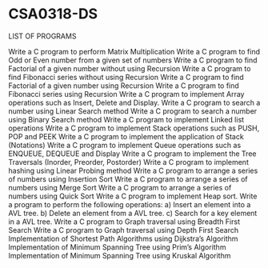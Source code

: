 # CSA0318-DS
LIST OF PROGRAMS

Write a C program to perform Matrix Multiplication
Write a C program to find Odd or Even number from a given set of numbers
Write a C program to find Factorial of a given number without using Recursion
Write a C program to find Fibonacci series without using Recursion
Write a C program to find Factorial of a given number using Recursion
Write a C program to find Fibonacci series using Recursion
Write a C program to implement Array operations such as Insert, Delete and Display.
Write a C program to search a number using Linear Search method
Write a C program to search a number using Binary Search method
Write a C program to implement Linked list operations
Write a C program to implement Stack operations such as PUSH, POP and PEEK
Write a C program to implement the application of Stack (Notations)
Write a C program to implement Queue operations such as ENQUEUE, DEQUEUE and Display
Write a C program to implement the Tree Traversals (Inorder, Preorder, Postorder)
Write a C program to implement hashing using Linear Probing method
Write a C program to arrange a series of numbers using Insertion Sort
Write a C program to arrange a series of numbers using Merge Sort
Write a C program to arrange a series of numbers using Quick Sort
Write a C program to implement Heap sort.
Write a program to perform the following operations: a) Insert an element into a AVL tree. b) Delete an element from a AVL tree. c) Search for a key element in a AVL tree.
Write a C program to Graph traversal using Breadth First Search
Write a C program to Graph traversal using Depth First Search
Implementation of Shortest Path Algorithms using Dijkstra’s Algorithm
Implementation of Minimum Spanning Tree using Prim’s Algorithm
Implementation of Minimum Spanning Tree using Kruskal Algorithm
